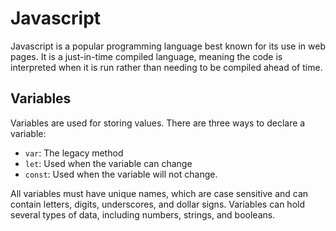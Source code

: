 # Javascript

Javascript is a popular programming language best known for its use in web pages. It is a just-in-time compiled language, meaning the code is interpreted when it is run rather than needing to be compiled ahead of time.

## Variables

Variables are used for storing values. There are three ways to declare a variable:

- `var`: The legacy method
- `let`: Used when the variable can change
- `const`: Used when the variable will not change.

All variables must have unique names, which are case sensitive and can contain letters, digits, underscores, and dollar signs. Variables can hold several types of data, including numbers, strings, and booleans.
